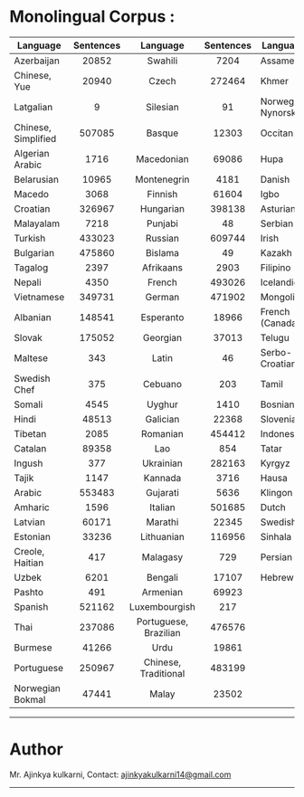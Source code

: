 # Monolingual Corpus :
| Language	    | Sentences |Language	    | Sentences |Language	    | Sentences |
|-------------------|:---------:|:-----------------:|:---------:|-------------------|:---------:|
|Azerbaijan	        |   20852 	| Swahili |7204|Assamese |57|
|Chinese, Yue       |  	20940 	|Czech |272464|Khmer |614|
|Latgalian          |  	9	|Silesian |91|Norwegian Nynorsk |3012|
|Chinese, Simplified| 	507085	|Basque |12303|Occitan |54|
|Algerian Arabic    | 	1716  	|Macedonian |69086|Hupa |3|
|Belarusian         |  	10965 	|Montenegrin |4181|Danish |128916|
|Macedo             |  	3068  	|Finnish |61604|Igbo |68|
|Croatian           |  	326967	|Hungarian |398138|Asturian |232|
|Malayalam          |  	7218  	|Punjabi |48|Serbian |359791|
|Turkish            |  	433023	|Russian |609744|Irish |256|
|Bulgarian          |  	475860	|Bislama |49|Kazakh |6993|
|Tagalog            |  	2397  	|Afrikaans |2903|Filipino |7513|
|Nepali             |  	4350  	|French |493026|Icelandic |4957|
|Vietnamese         |  	349731	|German |471902|Mongolian |19737|
|Albanian 	    |   148541	|Esperanto |18966|French (Canada) |68316|
|Slovak |175052|Georgian |37013|Telugu |4104|
|Maltese |343|Latin |46|Serbo-Croatian |5239|
|Swedish Chef |375|Cebuano |203|Tamil |20805|
|Somali |4545|Uyghur |1410|Bosnian |20522|
|Hindi |48513|Galician |22368|Slovenian |63981|
|Tibetan |2085|Romanian |454412|Indonesian |236543|
|Catalan |89358|Lao |854|Tatar |277|
|Ingush |377|Ukrainian |282163|Kyrgyz |1480|
|Tajik |1147|Kannada |3716|Hausa |51|
|Arabic |553483|Gujarati |5636|Klingon |131|
|Amharic |1596|Italian |501685|Dutch |433318|
|Latvian |60171|Marathi |22345|Swedish |121479|
|Estonian |33236|Lithuanian |116956|Sinhala |1602|
|Creole, Haitian |417|Malagasy |729|Persian |362411|
|Uzbek |6201|Bengali |17107|Hebrew |535665|
|Pashto |491|Armenian |69923|
|Spanish |521162|Luxembourgish |217|
|Thai |237086|Portuguese, Brazilian |476576|
|Burmese |41266|Urdu |19861|
|Portuguese |250967|Chinese, Traditional |483199|
|Norwegian Bokmal |47441|Malay |23502|

-----------------------------------------------------------------------------------------------------------------------------

# Author

Mr. Ajinkya kulkarni, 
Contact: ajinkyakulkarni14@gmail.com

-----------------------------------------------------------------------------------------------------------------------------
